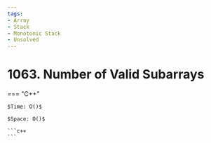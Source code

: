 ```yaml
---
tags:
- Array
- Stack
- Monotonic Stack
- Unsolved
---
```



# 1063. Number of Valid Subarrays

=== "C++"

    $Time: O()$

    $Space: O()$

    ```c++
    ```